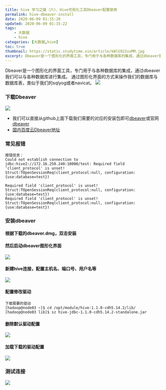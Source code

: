 ```yaml
---
title: hive 学习之路（六)、Hive可视化工具Dbeaver配置使用
permalink: hive-dbeaver-install
date: 2020-06-09 01:15:20
updated: 2020-06-09 01:15:22
tags:
    - 大数据
    - hive
categories: [大数据,hive]
toc: true
thumbnail: https://static.studytime.xin/article/kWlG922vxMM.jpg
excerpt: Dbeaver是一个图形化的界面工具，专门用于与各种数据库的集成，通过dbeaver我们可以与各种数据库进行集成。通过图形化界面的方式来操作我们的数据库与数据库表，类似于我们的sqlyog或者navicat。
---
```

Dbeaver是一个图形化的界面工具，专门用于与各种数据库的集成，通过dbeaver我们可以与各种数据库进行集成。
通过图形化界面的方式来操作我们的数据库与数据库表，类似于我们的sqlyog或者navicat。
![](https://static.studytime.xin/article/20200607183920.png)

### 下载Dbeaver
![](https://static.studytime.xin/article/20200607183729.png)

- 我们可以直接从github上面下载我们需要的对应的安装包即可[dbeaver](https://github.com/dbeaver/dbeaver/releases)或官网[dbeaver](https://dbeaver.io/download/)
- [国内百度云Dbeaver地址](https://www.itzy51.com/79.html)

### 常见报错
```
报错信息：
Could not establish connection to jdbc:hive2://172.16.250.240:10000/test: Required field 'client_protocol' is unset! Struct:TOpenSessionReq(client_protocol:null, configuration:{use:database=test})

Required field 'client_protocol' is unset! Struct:TOpenSessionReq(client_protocol:null, configuration:{use:database=test})
Required field 'client_protocol' is unset! Struct:TOpenSessionReq(client_protocol:null, configuration:{use:database=test})
```

### 安装dbeaver

#### 根据下载的dbeaver.dmg，双击安装

#### 然后启动dbeaver图形化界面
![](https://static.studytime.xin/article/20200609011902.png)

#### 新建hive连接，配置主机名、端口号、用户名等
![](https://static.studytime.xin/article/20200607184019.png)

#### 配置修改驱动
```
下载需要的驱动
[hadoop@node03 ~]$ cd /opt/module/hive-1.1.0-cdh5.14.2/lib/
[hadoop@node03 lib]$ sz hive-jdbc-1.1.0-cdh5.14.2-standalone.jar
```

#### 删除默认驱动配置
![](https://static.studytime.xin/article/20200607184057.png)

#### 加载下载的驱动配置
![](https://static.studytime.xin/article/20200607184228.png)

### 测试连接
![](https://static.studytime.xin/article/20200609011401.png)
